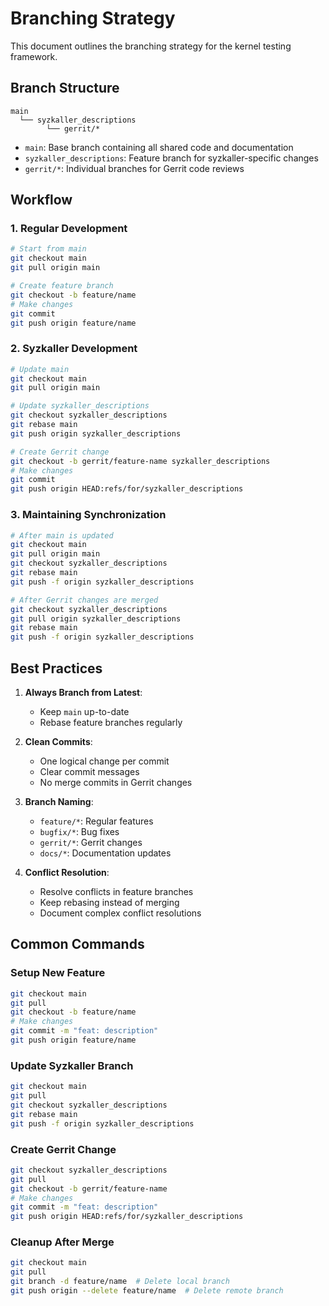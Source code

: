# Branching Strategy

This document outlines the branching strategy for the kernel testing framework.

## Branch Structure

```
main
  └── syzkaller_descriptions
        └── gerrit/*
```

- `main`: Base branch containing all shared code and documentation
- `syzkaller_descriptions`: Feature branch for syzkaller-specific changes
- `gerrit/*`: Individual branches for Gerrit code reviews

## Workflow

### 1. Regular Development

```bash
# Start from main
git checkout main
git pull origin main

# Create feature branch
git checkout -b feature/name
# Make changes
git commit
git push origin feature/name
```

### 2. Syzkaller Development

```bash
# Update main
git checkout main
git pull origin main

# Update syzkaller_descriptions
git checkout syzkaller_descriptions
git rebase main
git push origin syzkaller_descriptions

# Create Gerrit change
git checkout -b gerrit/feature-name syzkaller_descriptions
# Make changes
git commit
git push origin HEAD:refs/for/syzkaller_descriptions
```

### 3. Maintaining Synchronization

```bash
# After main is updated
git checkout main
git pull origin main
git checkout syzkaller_descriptions
git rebase main
git push -f origin syzkaller_descriptions

# After Gerrit changes are merged
git checkout syzkaller_descriptions
git pull origin syzkaller_descriptions
git rebase main
git push -f origin syzkaller_descriptions
```

## Best Practices

1. **Always Branch from Latest**:
   - Keep `main` up-to-date
   - Rebase feature branches regularly

2. **Clean Commits**:
   - One logical change per commit
   - Clear commit messages
   - No merge commits in Gerrit changes

3. **Branch Naming**:
   - `feature/*`: Regular features
   - `bugfix/*`: Bug fixes
   - `gerrit/*`: Gerrit changes
   - `docs/*`: Documentation updates

4. **Conflict Resolution**:
   - Resolve conflicts in feature branches
   - Keep rebasing instead of merging
   - Document complex conflict resolutions

## Common Commands

### Setup New Feature
```bash
git checkout main
git pull
git checkout -b feature/name
# Make changes
git commit -m "feat: description"
git push origin feature/name
```

### Update Syzkaller Branch
```bash
git checkout main
git pull
git checkout syzkaller_descriptions
git rebase main
git push -f origin syzkaller_descriptions
```

### Create Gerrit Change
```bash
git checkout syzkaller_descriptions
git pull
git checkout -b gerrit/feature-name
# Make changes
git commit -m "feat: description"
git push origin HEAD:refs/for/syzkaller_descriptions
```

### Cleanup After Merge
```bash
git checkout main
git pull
git branch -d feature/name  # Delete local branch
git push origin --delete feature/name  # Delete remote branch
``` 
